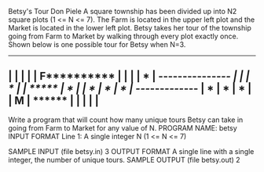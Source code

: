 Betsy's Tour
Don Piele
A square township has been divided up into N2 square plots (1 <= N <= 7). The Farm is located in the upper left plot and the Market is located in the lower left plot. Betsy takes her tour of the township going from Farm to Market by walking through every plot exactly once. Shown below is one possible tour for Betsy when N=3.

----------------
|    |    |    |
| F**********  |
|    |    | *  |
------------*---
|    |    | *  |
|  *****  | *  |
|  * | *  | *  |
---*---*----*---
|  * | *  | *  |
|  M | ******  |
|    |    |    |
----------------
Write a program that will count how many unique tours Betsy can take in going from Farm to Market for any value of N.
PROGRAM NAME: betsy
INPUT FORMAT
Line 1: A single integer N (1 <= N <= 7)

SAMPLE INPUT (file betsy.in)
3
OUTPUT FORMAT
A single line with a single integer, the number of unique tours.
SAMPLE OUTPUT (file betsy.out)
2